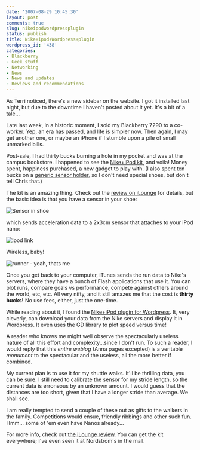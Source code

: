 ```yaml
---
date: '2007-08-29 10:45:30'
layout: post
comments: true
slug: nikeipodwordpressplugin
status: publish
title: Nike+ipod+Wordpress+plugin
wordpress_id: '438'
categories:
- Blackberry
- Geek stuff
- Networking
- News
- News and updates
- Reviews and recommendations
---
```


As Terri noticed, there's a new sidebar on the website. I got it installed last night, but due to the downtime I haven't posted about it yet. It's a bit of a tale...

Late last week, in a historic moment, I sold my Blackberry 7290 to a co-worker. Yep, an era has passed, and life is simpler now. Then again, I may get another one, or maybe an iPhone if I stumble upon a pile of small unmarked bills.

Post-sale, I had thirty bucks burning a hole in my pocket and was at the campus bookstore.  I happened to see the [Nike+iPod kit](http://www.apple.com/ipod/nike/), and voila! Money spent, happiness purchased, a new gadget to play with. (I also spent ten bucks on a [generic sensor holder](http://www.ilounge.com/index.php/ipod/review/marware-sportsuit-sensorplus-for-nike-ipod-sport-kit/), so I don't need special shoes, but don't tell Chris that.)

The kit is an amazing thing. Check out the [review on iLounge](http://www.ilounge.com/index.php/ipod/review/apple-computer-nike-ipod-sport-kit/) for details, but the basic idea is that you have a sensor in your shoe:


![Sensor in shoe](http://www.phfactor.net/wp-pics/gearshoedrawing20060523.jpg)


which sends acceleration data to a 2x3cm sensor that attaches to your iPod nano:


![ipod link](http://www.phfactor.net/wp-pics/gearipoddrawing20060927.jpg)


Wireless, baby!


![runner - yeah, thats me](http://www.phfactor.net/wp-pics/gearrunnerdrawing20060523.jpg)


Once you get back to your computer, iTunes sends the run data to Nike's servers, where they have a bunch of Flash applications that use it. You can plot runs, compare goals vs performance, compete against others around the world, etc, etc. All very nifty, and it still amazes me that the cost is **thirty bucks!** No use fees, either, just the one-time.

While reading about it, I found the [Nike+iPod plugin for Wordpress](http://www.ear-fung.us/apps/nikeplus/). It, very cleverly, can download your data from the Nike servers and display it in Wordpress. It even uses the GD library to plot speed versus time!

A reader who knows me might well observe the spectacularly useless nature of all this effort and complexity...since I don't run. To such a reader, I would reply that this _entire weblog_ (Anna pages excepted) is a veritable _monument_ to the spectacular and the useless, all the more better if combined.

My current plan is to use it for my shuttle walks. It'll be thrilling data, you can be sure. I still need to calibrate the sensor for my stride length, so the current data is erroneous by an unknown amount. I would guess that the distances are too short, given that I have a longer stride than average. We shall see.

I am really tempted to send a couple of these out as gifts to the walkers in the family. Competitions would ensue, friendly ribbings and other such fun. Hmm... some of 'em even have Nanos already...

For more info, check out [the iLounge review](http://www.ilounge.com/index.php/ipod/review/apple-computer-nike-ipod-sport-kit/). You can get the kit everywhere; I've even seen it at Nordstrom's in the mall.
